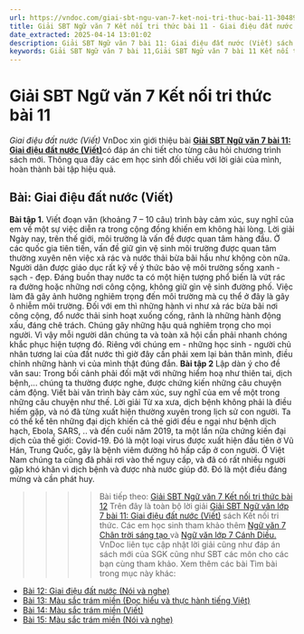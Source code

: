 ```yaml
---
url: https://vndoc.com/giai-sbt-ngu-van-7-ket-noi-tri-thuc-bai-11-304898
title: Giải SBT Ngữ văn 7 Kết nối tri thức bài 11 - Giai điệu đất nước (Viết) - VnDoc.com
date_extracted: 2025-04-14 13:01:02
description: Giải SBT Ngữ văn 7 bài 11: Giai điệu đất nước (Viết) sách Kết nối tri thức có đáp án chi tiết cho các bạn cùng tham khảo.
keywords: Giải SBT Ngữ văn 7 bài 11,Giải SBT Ngữ văn 7 bài 11 Kết nối tri thức,Giải sách bài tập Ngữ văn KNTT lớp 7,Ngữ văn lớp 7 Kết nối tri thức,giải bài tập ngữ văn lớp 7,bài Giai điệu đất nước (Viết)
---
```


# Giải SBT Ngữ văn 7 Kết nối tri thức bài 11
 _Giai điệu đất nước \(Viết\)_
VnDoc xin giới thiệu bài [**Giải SBT Ngữ văn 7 bài 11: Giai điệu đất nước \(Viết\)**](<https://vndoc.com/giai-sbt-ngu-van-7-ket-noi-tri-thuc-bai-11-304898>)có đáp án chi tiết cho từng câu hỏi chương trình sách mới. Thông qua đây các em học sinh đối chiếu với lời giải của mình, hoàn thành bài tập hiệu quả.
## Bài: Giai điệu đất nước \(Viết\)
**Bài tập 1.** Viết đoạn văn \(khoảng 7 – 10 câu\) trình bày cảm xúc, suy nghĩ của em về một sự việc diễn ra trong cộng đồng khiến em không hài lòng.
Lời giải
Ngày nay, trên thế giới, môi trường là vấn đề được quan tâm hàng đầu. Ở các quốc gia tiên tiến, vấn đề giữ gìn vệ sinh môi trường được quan tâm thường xuyên nên việc xả rác và nước thải bừa bãi hầu như không còn nữa. Người dân được giáo dục rất kỹ về ý thức bảo vệ môi trường sống xanh - sạch - đẹp. Đáng buồn thay nước ta có một hiện tượng phổ biến là vứt rác ra đường hoặc những nơi công cộng, không giữ gìn vệ sinh đường phố. Việc làm đã gây ảnh hưởng nghiêm trọng đến môi trường mà cụ thể ở đây là gây ô nhiễm môi trường. Đối với em thì những hành vi như xả rác bừa bãi nơi công cộng, đổ nước thải sinh hoạt xuống cống, rãnh là những hành động xấu, đáng chê trách. Chúng gây những hậu quả nghiêm trọng cho mọi người. Vì vậy mỗi người dân chúng ta và toàn xã hội cần phải nhanh chóng khắc phục hiện tượng đó. Riêng với chúng em - những học sinh - người chủ nhân tương lai của đất nước thì giờ đây cần phải xem lại bản thân mình, điều chỉnh những hành vi của mình thật đúng đắn.
**Bài tập 2**
Lập dàn ý cho đề văn sau: Trong bối cảnh phải đối mặt với những hiểm hoạ như thiên tai, dịch bệnh,... chúng ta thường được nghe, được chứng kiến những câu chuyện cảm động. Viết bài văn trình bày cảm xúc, suy nghĩ của em về một trong những câu chuyện như thế.
Lời giải
Từ xa xưa, dịch bệnh không phải là điều hiếm gặp, và nó đã từng xuất hiện thường xuyên trong lịch sử con người. Ta có thể kể tên những đại dịch khiến cả thế giới đều e ngại như bệnh dịch hạch, Ebola, SARS, .. và đến cuối năm 2019, ta một lần nữa chứng kiến đại dịch của thế giới: Covid-19. Đó là một loại virus được xuất hiện đầu tiên ở Vũ Hán, Trung Quốc, gây là bệnh viêm đường hô hấp cấp ở con người. Ở Việt Nam chúng ta cũng đã phải rơi vào thế nguy cấp, và đã có rất nhiều người gặp khó khăn vì dịch bệnh và được nhà nước giúp đỡ. Đó là một điều đáng mừng và cần phát huy.
>>>> Bài tiếp theo: [Giải SBT Ngữ văn 7 Kết nối tri thức bài 12](<https://vndoc.com/giai-sbt-ngu-van-7-ket-noi-tri-thuc-bai-12-304899>)
Trên đây là toàn bộ lời giải [Giải SBT Ngữ văn lớp 7 bài 11: Giai điệu đất nước \(Viết\)](<https://vndoc.com/giai-sbt-ngu-van-7-ket-noi-tri-thuc-bai-11-304898>) sách Kết nối tri thức. Các em học sinh tham khảo thêm [Ngữ văn 7 Chân trời sáng tạo ](<https://vndoc.com/ngu-van-7-ctst-tap1>)và [Ngữ văn lớp 7 Cánh Diều.](<https://vndoc.com/ngu-van-7-tap-1-cd>) VnDoc liên tục cập nhật lời giải cũng như đáp án sách mới của SGK cũng như SBT các môn cho các bạn cùng tham khảo.
Xem thêm các bài Tìm bài trong mục này khác:
  * [Bài 12: Giai điệu đất nước \(Nói và nghe\)](</giai-sbt-ngu-van-7-ket-noi-tri-thuc-bai-12-304899>)
  * [Bài 13: Màu sắc trám miền \(Đọc hiểu và thực hành tiếng Việt\)](</giai-sbt-ngu-van-7-ket-noi-tri-thuc-bai-13-304903>)
  * [Bài 14: Màu sắc trám miền \(Viết\)](</giai-sbt-ngu-van-7-ket-noi-tri-thuc-bai-14-304906>)
  * [Bài 15: Màu sắc trám miền \(Nói và nghe\)](</giai-sbt-ngu-van-7-ket-noi-tri-thuc-bai-15-304909>)

